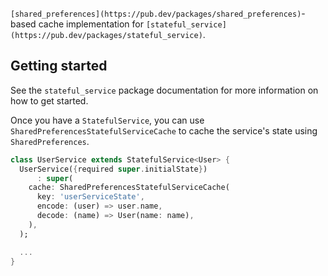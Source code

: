 
`[shared_preferences](https://pub.dev/packages/shared_preferences)`-based cache implementation for `[stateful_service](https://pub.dev/packages/stateful_service)`.

## Getting started

See the `stateful_service` package documentation for more information on how to get started.

Once you have a `StatefulService`, you can use `SharedPreferencesStatefulServiceCache` to cache the 
service's state using `SharedPreferences`.

```dart
class UserService extends StatefulService<User> {
  UserService({required super.initialState})
      : super(
    cache: SharedPreferencesStatefulServiceCache(
      key: 'userServiceState',
      encode: (user) => user.name,
      decode: (name) => User(name: name),
    ),
  );

  ...
}
```

